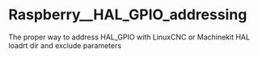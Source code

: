 # Raspberry__HAL_GPIO_addressing
The proper way to address HAL_GPIO with LinuxCNC or Machinekit HAL loadrt dir and exclude parameters
